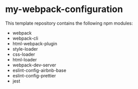 # my-webpack-configuration

This template repository contains the following npm modules:

- webpack
- webpack-cli
- html-webpack-plugin
- style-loader
- css-loader
- html-loader
- webpack-dev-server
- eslint-config-airbnb-base
- eslint-config-prettier
- jest
